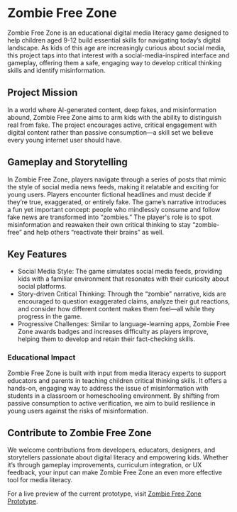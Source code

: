 # Zombie Free Zone

Zombie Free Zone is an educational digital media literacy game designed to help children aged 9-12 build essential skills for navigating today’s digital landscape. As kids of this age are increasingly curious about social media, this project taps into that interest with a social-media-inspired interface and gameplay, offering them a safe, engaging way to develop critical thinking skills and identify misinformation.

## Project Mission
In a world where AI-generated content, deep fakes, and misinformation abound, Zombie Free Zone aims to arm kids with the ability to distinguish real from fake. The project encourages active, critical engagement with digital content rather than passive consumption—a skill set we believe every young internet user should have.

## Gameplay and Storytelling
In Zombie Free Zone, players navigate through a series of posts that mimic the style of social media news feeds, making it relatable and exciting for young users. Players encounter fictional headlines and must decide if they’re true, exaggerated, or entirely fake. The game’s narrative introduces a fun yet important concept: people who mindlessly consume and follow fake news are transformed into “zombies.” The player's role is to spot misinformation and reawaken their own critical thinking to stay “zombie-free” and help others “reactivate their brains” as well.

## Key Features
- Social Media Style: The game simulates social media feeds, providing kids with a familiar environment that resonates with their curiosity about social platforms.
- Story-driven Critical Thinking: Through the “zombie” narrative, kids are encouraged to question exaggerated claims, analyze their gut reactions, and consider how different content makes them feel—all while they progress in the game.
- Progressive Challenges: Similar to language-learning apps, Zombie Free Zone awards badges and increases difficulty as players improve, helping them to develop and retain their fact-checking skills.

### Educational Impact
Zombie Free Zone is built with input from media literacy experts to support educators and parents in teaching children critical thinking skills. It offers a hands-on, engaging way to address the issue of misinformation with students in a classroom or homeschooling environment. By shifting from passive consumption to active verification, we aim to build resilience in young users against the risks of misinformation.

## Contribute to Zombie Free Zone
We welcome contributions from developers, educators, designers, and storytellers passionate about digital literacy and empowering kids. Whether it’s through gameplay improvements, curriculum integration, or UX feedback, your input can make Zombie Free Zone an even more effective tool for media literacy.

For a live preview of the current prototype, visit [Zombie Free Zone Prototype](https://linalopes.github.io/zombie-free-zone/index.html).